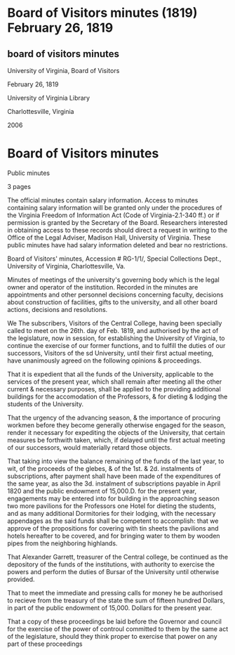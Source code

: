 Board of Visitors minutes (1819) February 26, 1819
==================================================

board of visitors minutes
-------------------------

University of Virginia, Board of Visitors

February 26, 1819

University of Virginia Library

Charlottesville, Virginia

2006

Board of Visitors minutes
=========================

Public minutes

3 pages

The official minutes contain salary information. Access to minutes containing salary information will be granted only under the procedures of the Virginia Freedom of Information Act (Code of Virginia-2.1-340 ff.) or if permission is granted by the Secretary of the Board. Researchers interested in obtaining access to these records should direct a request in writing to the Office of the Legal Adviser, Madison Hall, University of Virginia. These public minutes have had salary information deleted and bear no restrictions.

Board of Visitors' minutes, Accession # RG-1/1/, Special Collections Dept., University of Virginia, Charlottesville, Va.

Minutes of meetings of the university's governing body which is the legal owner and operator of the institution. Recorded in the minutes are appointments and other personnel decisions concerning faculty, decisions about construction of facilities, gifts to the university, and all other board actions, decisions and resolutions.

We The subscribers, Visitors of the Central College, having been specially called to meet on the 26th. day of Feb. 1819, and authorised by the act of the legislature, now in session, for establishing the University of Virginia, to continue the exercise of our former functions, and to fulfill the duties of our successors, Visitors of the sd University, until their first actual meeting, have unanimously agreed on the following opinions & proceedings.

That it is expedient that all the funds of the University, applicable to the services of the present year, which shall remain after meeting all the other current & necessary purposes, shall be applied to the providing additional buildings for the accomodation of the Professors, & for dieting & lodging the students of the University.

That the urgency of the advancing season, & the importance of procuring workmen before they become generally otherwise engaged for the season, render it necessary for expediting the objects of the University, that certain measures be forthwith taken, which, if delayed until the first actual meeting of our successors, would materially retard those objects.

That taking into view the balance remaining of the funds of the last year, to wit, of the proceeds of the glebes, & of the 1st. & 2d. instalments of subscriptions, after payment shall have been made of the expenditures of the same year, as also the 3d. instalment of subscriptions payable in April 1820 and the public endowment of 15,000.D. for the present year, engagements may be entered into for building in the approaching season two more pavilions for the Professors one Hotel for dieting the students, and as many additional Dormitories for their lodging, with the necessary appendages as the said funds shall be competent to accomplish: that we approve of the propositions for covering with tin sheets the pavilions and hotels hereafter to be covered, and for bringing water to them by wooden pipes from the neighboring highlands.

That Alexander Garrett, treasurer of the Central college, be continued as the depository of the funds of the institutions, with authority to exercise the powers and perform the duties of Bursar of the University until otherwise provided.

That to meet the immediate and pressing calls for money he be authorised to recieve from the treasury of the state the sum of fifteen hundred Dollars, in part of the public endowment of 15,000. Dollars for the present year.

That a copy of these proceedings be laid before the Governor and council for the exercise of the power of controul committed to them by the same act of the legislature, should they think proper to exercise that power on any part of these proceedings